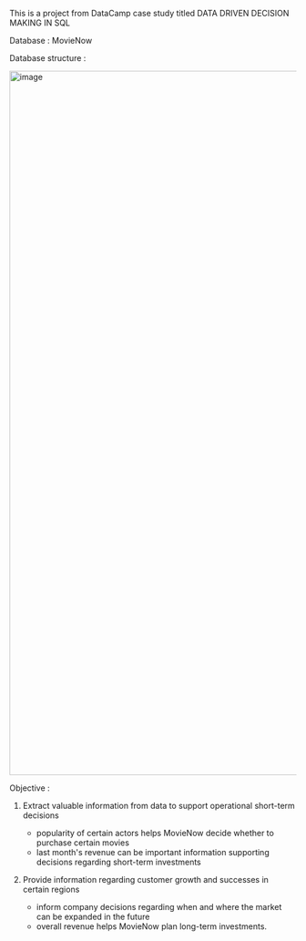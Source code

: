 This is  a project from DataCamp case study titled DATA DRIVEN DECISION MAKING IN SQL 

Database : MovieNow 

Database structure :

<img width="1237" alt="image" src="https://github.com/frhanim13/SQL/assets/48370531/08486270-2648-4bd3-9b75-83989877d22a">

Objective :

1) Extract valuable information from data to support operational short-term decisions

   -  popularity of certain actors helps MovieNow decide whether to purchase certain movies
   -  last month's revenue can be important information supporting decisions regarding short-term investments

2) Provide information regarding customer growth and successes in certain regions

    - inform company decisions regarding when and where the market can be expanded in the future
    - overall revenue helps MovieNow plan long-term investments.
